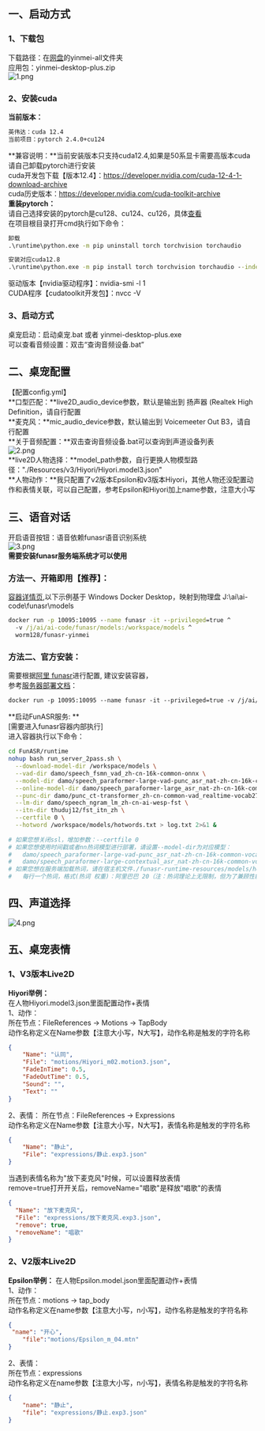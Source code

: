## 一、启动方式
### 1、下载包
下载路径：在[网盘](/link?id=项目下载)的yinmei-all文件夹  
应用包：yinmei-desktop-plus.zip  
![1.png](images/yinmei-desktop-plus/1.png)  

### 2、安装cuda
**当前版本：**
```cmd
英伟达：cuda 12.4
当前项目：pytorch 2.4.0+cu124
```
**兼容说明：**当前安装版本只支持cuda12.4,如果是50系显卡需要高版本cuda请自己卸载pytorch进行安装  
cuda开发包下载【版本12.4】：https://developer.nvidia.com/cuda-12-4-1-download-archive  
cuda历史版本：https://developer.nvidia.com/cuda-toolkit-archive  
**重装pytorch：**  
请自己选择安装的pytorch是cu128、cu124、cu126，具体[查看](https://pytorch.org/get-started/locally/)  
在项目根目录打开cmd执行如下命令：  
```cmd
卸载
.\runtime\python.exe -m pip uninstall torch torchvision torchaudio

安装对应cuda12.8
.\runtime\python.exe -m pip install torch torchvision torchaudio --index-url https://download.pytorch.org/whl/cu128
```

驱动版本【nvidia驱动程序】：nvidia-smi -l 1  
CUDA程序【cudatoolkit开发包】：nvcc -V  

### 3、启动方式
桌宠启动：启动桌宠.bat  或者 yinmei-desktop-plus.exe  
可以查看音频设置：双击“查询音频设备.bat”  


## 二、桌宠配置
【配置config.yml】  
**口型匹配：**live2D_audio_device参数，默认是输出到 扬声器 (Realtek High Definition，请自行配置  
**麦克风：**mic_audio_device参数，默认输出到 Voicemeeter Out B3，请自行配置  
**关于音频配置：**双击查询音频设备.bat可以查询到声道设备列表  
![2.png](images/yinmei-desktop-plus/2.png)  
**live2D人物选择：**model_path参数，自行更换人物模型路径："./Resources/v3/Hiyori/Hiyori.model3.json"  
**人物动作：**我只配置了v2版本Epsilon和v3版本Hiyori，其他人物还没配置动作和表情关联，可以自己配置，参考Epsilon和Hiyori加上name参数，注意大小写  

## 三、语音对话
开启语音按钮：语音依赖funasr语音识别系统  
![3.png](images/yinmei-desktop-plus/3.png)  
**需要安装funasr服务端系统才可以使用**  
### **方法一、开箱即用【推荐】：**  
[容器详情页](https://hub.docker.com/r/worm128/funasr-yinmei),以下示例基于 Windows Docker Desktop，映射到物理盘 J:\ai\ai-code\funasr\models
```cmd
docker run -p 10095:10095 --name funasr -it --privileged=true ^
  -v /j/ai/ai-code/funasr/models:/workspace/models ^
  worm128/funasr-yinmei
```

### **方法二、官方安装：**  
需要根据[阿里 funasr](https://github.com/alibaba-damo-academy/FunASR/)进行配置, 建议安装容器，  
参考[服务器部署文档](https://github.com/alibaba-damo-academy/FunASR/blob/main/runtime/docs/SDK_advanced_guide_online_zh.md)：
```dockerfile
docker run -p 10095:10095 --name funasr -it --privileged=true -v /j/ai/ai-code/funasr/models:/workspace/models registry.cn-hangzhou.aliyuncs.com/funasr_repo/funasr:funasr-runtime-sdk-online-cpu-0.1.12
```

**启动FunASR服务: **  
[需要进入funasr容器内部执行]  
进入容器执行以下命令：  
```bash
cd FunASR/runtime
nohup bash run_server_2pass.sh \
  --download-model-dir /workspace/models \
  --vad-dir damo/speech_fsmn_vad_zh-cn-16k-common-onnx \
  --model-dir damo/speech_paraformer-large-vad-punc_asr_nat-zh-cn-16k-common-vocab8404-onnx  \
  --online-model-dir damo/speech_paraformer-large_asr_nat-zh-cn-16k-common-vocab8404-online-onnx  \
  --punc-dir damo/punc_ct-transformer_zh-cn-common-vad_realtime-vocab272727-onnx \
  --lm-dir damo/speech_ngram_lm_zh-cn-ai-wesp-fst \
  --itn-dir thuduj12/fst_itn_zh \
  --certfile 0 \
  --hotword /workspace/models/hotwords.txt > log.txt 2>&1 &
  
# 如果您想关闭ssl，增加参数：--certfile 0
# 如果您想使用时间戳或者nn热词模型进行部署，请设置--model-dir为对应模型：
#   damo/speech_paraformer-large-vad-punc_asr_nat-zh-cn-16k-common-vocab8404-onnx（时间戳）
#   damo/speech_paraformer-large-contextual_asr_nat-zh-cn-16k-common-vocab8404-onnx（nn热词）
# 如果您想在服务端加载热词，请在宿主机文件./funasr-runtime-resources/models/hotwords.txt配置热词（docker映射地址为/workspace/models/hotwords.txt）:
#   每行一个热词，格式(热词 权重)：阿里巴巴 20（注：热词理论上无限制，但为了兼顾性能和效果，建议热词长度不超过10，个数不超过1k，权重1~100）
```

## 四、声道选择
![4.png](images/yinmei-desktop-plus/4.png)  

## 五、桌宠表情
### 1、V3版本Live2D
**Hiyori举例：**  
在人物Hiyori.model3.json里面配置动作+表情  
1、动作：  
所在节点：FileReferences -> Motions -> TapBody  
动作名称定义在Name参数【注意大小写，N大写】，动作名称是触发的字符名称  
```json
{
    "Name": "认同",
    "File": "motions/Hiyori_m02.motion3.json",
    "FadeInTime": 0.5,
    "FadeOutTime": 0.5,
    "Sound": "",
    "Text": ""
}
```

2、表情：
所在节点：FileReferences -> Expressions  
动作名称定义在Name参数【注意大小写，N大写】，表情名称是触发的字符名称  
```json
{
    "Name": "静止",
    "File": "expressions/静止.exp3.json"
}
```

当遇到表情名称为"放下麦克风"时候，可以设置释放表情  
remove=true打开开关后，removeName="唱歌"是释放"唱歌"的表情  
```json
{
  "Name": "放下麦克风",
  "File": "expressions/放下麦克风.exp3.json",
  "remove": true,
  "removeName": "唱歌"
}
```

### 2、V2版本Live2D
**Epsilon举例：**
在人物Epsilon.model.json里面配置动作+表情  
1、动作：  
所在节点：motions -> tap_body  
动作名称定义在name参数【注意大小写，n小写】，动作名称是触发的字符名称  
```json
{
 "name": "开心",
    "file":"motions/Epsilon_m_04.mtn"
}
```

2、表情：  
所在节点：expressions  
动作名称定义在name参数【注意大小写，n小写】，表情名称是触发的字符名称  
```json
{
    "name": "静止",
    "file": "expressions/静止.exp3.json"
}
```
